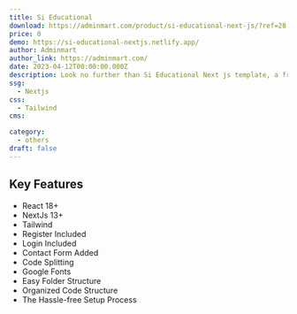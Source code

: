 ```yaml
---
title: Si Educational
download: https://adminmart.com/product/si-educational-next-js/?ref=28
price: 0
demo: https://si-educational-nextjs.netlify.app/
author: Adminmart
author_link: https://adminmart.com/
date: 2023-04-12T00:00:00.000Z
description: Look no further than Si Educational Next js template, a free next.js template with several additional features that is eye-catching and elegantly designed.
ssg:
  - Nextjs
css:
  - Tailwind
cms:

category:
  - others
draft: false
---
```


## Key Features

- React 18+
- NextJs 13+
- Tailwind
- Register Included
- Login Included
- Contact Form Added
- Code Splitting
- Google Fonts
- Easy Folder Structure
- Organized Code Structure
- The Hassle-free Setup Process
